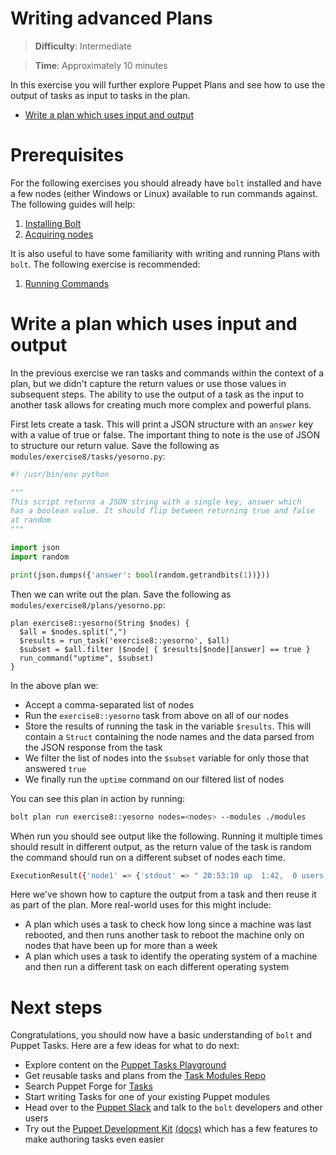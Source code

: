 # Writing advanced Plans

> **Difficulty**: Intermediate

> **Time**: Approximately 10 minutes

In this exercise you will further explore Puppet Plans and see how to use the output of tasks as input to tasks in the plan.

- [Write a plan which uses input and output](#write-a-plan-which-uses-input-and-output)

# Prerequisites

For the following exercises you should already have `bolt` installed and have a few nodes (either Windows or Linux) available to run commands against. The following guides will help:

1. [Installing Bolt](../1-installing-bolt)
1. [Acquiring nodes](../2-acquiring-nodes)

It is also useful to have some familiarity with writing and running Plans with `bolt`. The following exercise is recommended:

1. [Running Commands](../7-writing-plans)

# Write a plan which uses input and output

In the previous exercise we ran tasks and commands within the context of a plan, but we didn't capture the return values or use those values in subsequent steps. The ability to use the output of a task as the input to another task allows for creating much more complex and powerful plans.

First lets create a task. This will print a JSON structure with an `answer` key with a value of true or false. The important thing to note is the use of JSON to structure our return value. Save the following as `modules/exercise8/tasks/yesorno.py`:

```python
#! /usr/bin/env python

"""
This script returns a JSON string with a single key, answer which
has a boolean value. It should flip between returning true and false
at random
"""

import json
import random

print(json.dumps({'answer': bool(random.getrandbits(1))}))
```

Then we can write out the plan. Save the following as `modules/exercise8/plans/yesorno.pp`:

```puppet
plan exercise8::yesorno(String $nodes) {
  $all = $nodes.split(",")
  $results = run_task('exercise8::yesorno', $all)
  $subset = $all.filter |$node| { $results[$node][answer] == true }
  run_command("uptime", $subset)
}
```

In the above plan we:

* Accept a comma-separated list of nodes
* Run the `exercise8::yesorno` task from above on all of our nodes
* Store the results of running the task in the variable `$results`. This will contain a `Struct` containing the node names and the data parsed from the JSON response from the task
* We filter the list of nodes into the `$subset` variable for only those that answered `true`
* We finally run the `uptime` command on our filtered list of nodes

You can see this plan in action by running:

```bash
bolt plan run exercise8::yesorno nodes=<nodes> --modules ./modules
```

When run you should see output like the following. Running it multiple times should result in different output, as the return value of the task is random the command should run on a different subset of nodes each time.

```bash
ExecutionResult({'node1' => {'stdout' => " 20:53:10 up  1:42,  0 users,  load average: 0.60, 0.42, 0.21\n", 'stderr' => '', 'exit_code' => 0}, 'node2' => {'stdout' => " 20:53:10 up  1:42,  0 users,  load average: 0.60, 0.42, 0.21\n", 'stderr' => '', 'exit_code' => 0}})
```

Here we've shown how to capture the output from a task and then reuse it as part of the plan. More real-world uses for this might include:

* A plan which uses a task to check how long since a machine was last rebooted, and then runs another task to reboot the machine only on nodes that have been up for more than a week
* A plan which uses a task to identify the operating system of a machine and then run a different task on each different operating system

# Next steps

Congratulations, you should now have a basic understanding of `bolt` and Puppet Tasks. Here are a few ideas for what to do next:

* Explore content on the [Puppet Tasks Playground](https://github.com/puppetlabs/tasks-playground)
* Get reusable tasks and plans from the [Task Modules Repo](https://github.com/puppetlabs/task-modules)
* Search Puppet Forge for [Tasks](https://forge.puppet.com/modules?with_tasks=yes)
* Start writing Tasks for one of your existing Puppet modules
* Head over to the [Puppet Slack](https://slack.puppet.com/) and talk to the `bolt` developers and other users
* Try out the [Puppet Development Kit](https://puppet.com/download-puppet-development-kit) [(docs)](https://docs.puppet.com/pdk/latest/index.html) which has a few features to make authoring tasks even easier
